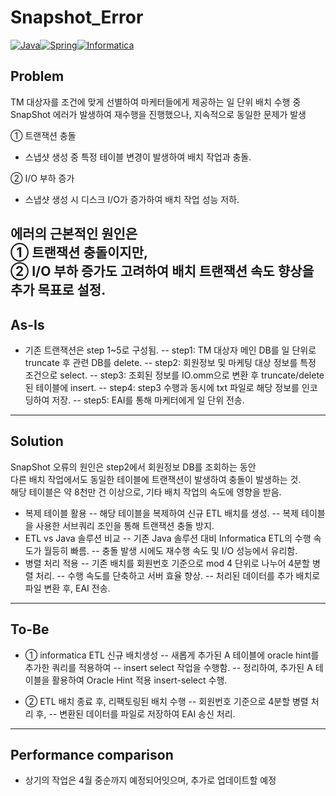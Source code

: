 # Snapshot_Error

[![Java](https://img.shields.io/badge/Java-%23ED8B00.svg?style=for-the-badge&logo=java&logoColor=white)](https://www.java.com/)[![Spring](https://img.shields.io/badge/Spring-%236DB33F.svg?style=for-the-badge&logo=spring&logoColor=white)](https://spring.io/)[![Informatica](https://img.shields.io/badge/Informatica-%23FF4F00.svg?style=for-the-badge&logo=informatica&logoColor=white)](https://www.informatica.com/)

## Problem
TM 대상자를 조건에 맞게 선별하여 마케터들에게 제공하는 일 단위 배치 수행 중  
SnapShot 에러가 발생하여 재수행을 진행했으나, 지속적으로 동일한 문제가 발생  

① 트랜잭션 충돌
- 스냅샷 생성 중 특정 테이블 변경이 발생하여 배치 작업과 충돌.  

② I/O 부하 증가  
- 스냅샷 생성 시 디스크 I/O가 증가하여 배치 작업 성능 저하.  

에러의 근본적인 원인은   
① 트랜잭션 충돌이지만,   
② I/O 부하 증가도 고려하여 배치 트랜잭션 속도 향상을 추가 목표로 설정.   
--- 
## As-Is

- 기존 트랜잭션은 step 1~5로 구성됨.
-- step1: TM 대상자 메인 DB를 일 단위로 truncate 후 관련 DB를 delete.
-- step2: 회원정보 및 마케팅 대상 정보를 특정 조건으로 select.
-- step3: 조회된 정보를 IO.omm으로 변환 후 truncate/delete된 테이블에 insert.
-- step4: step3 수행과 동시에 txt 파일로 해당 정보를 인코딩하여 저장.
-- step5: EAI를 통해 마케터에게 일 단위 전송.

--- 
## Solution
SnapShot 오류의 원인은 step2에서 회원정보 DB를 조회하는 동안  
다른 배치 작업에서도 동일한 테이블에 트랜잭션이 발생하여 충돌이 발생하는 것.  
해당 테이블은 약 8천만 건 이상으로, 기타 배치 작업의 속도에 영향을 받음.  

- 복제 테이블 활용
-- 해당 테이블을 복제하여 신규 ETL 배치를 생성.
-- 복제 테이블을 사용한 서브쿼리 조인을 통해 트랜잭션 충돌 방지.
- ETL vs Java 솔루션 비교
-- 기존 Java 솔루션 대비 Informatica ETL의 수행 속도가 월등히 빠름.
-- 충돌 발생 시에도 재수행 속도 및 I/O 성능에서 유리함.
- 병렬 처리 적용
-- 기존 배치를 회원번호 기준으로 mod 4 단위로 나누어 4분할 병렬 처리.
-- 수행 속도를 단축하고 서버 효율 향상.
-- 처리된 데이터를 추가 배치로 파일 변환 후, EAI 전송.
---
## To-Be
- ①  informatica ETL 신규 배치생성
-- 새롭게 추가된 A 테이블에 oracle hint를 추가한 쿼리를 적용하여
-- insert select 작업을 수행함.
-- 정리하여, 추가된 A 테이블을 활용하여 Oracle Hint 적용 insert-select 수행.

- ②  ETL 배치 종료 후, 리팩토링된 배치 수행
-- 회원번호 기준으로 4분할 병렬 처리 후,
-- 변환된 데이터를 파일로 저장하여 EAI 송신 처리.
---
## Performance comparison 
- 상기의 작업은 4월 중순까지 예정되어잇으며, 추가로 업데이트할 예정
